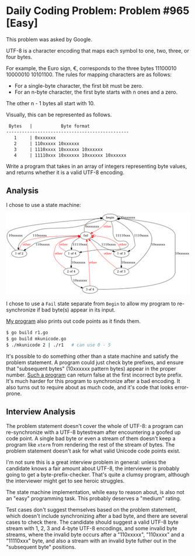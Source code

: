 # Daily Coding Problem: Problem #965 [Easy] 

This problem was asked by Google.

UTF-8 is a character encoding that maps each symbol to one, two, three, or four bytes.

For example, the Euro sign, €,
corresponds to the three bytes 11100010 10000010 10101100.
The rules for mapping characters are as follows:

* For a single-byte character, the first bit must be zero.
* For an n-byte character, the first byte starts with n ones and a zero.

The other n - 1 bytes all start with 10.

Visually, this can be represented as follows.

```
 Bytes   |           Byte format
-----------------------------------------------
   1     | 0xxxxxxx
   2     | 110xxxxx 10xxxxxx
   3     | 1110xxxx 10xxxxxx 10xxxxxx
   4     | 11110xxx 10xxxxxx 10xxxxxx 10xxxxxx
```

Write a program that takes in an array of integers representing byte values,
and returns whether it is a valid UTF-8 encoding.

## Analysis

I chose to use a state machine:

![UTF-8 validator state machine](states.png)

I chose to use a `Fail` state separate from `Begin`
to allow my program to re-synchronize if bad byte(s) appear in
its input.

[My program](r1.go) also prints out code points as it finds them.

```sh
$ go build r1.go
$ go build mkunicode.go
$ ./mkunicode 2 | ./r1   # can use 0 - 5
```

It's possible to do something other than a state machine and satisfy the
problem statement.
A program could just check byte prefixes, and ensure that "subsequent bytes"
(10xxxxxx pattern bytes) appear in the proper number.
[Such a program](r2.go) can return false at the first incorrect byte prefix.
It's much harder for this program to synchronize after a bad encoding.
It also turns out to require about as much code,
and it's code that looks error-prone.

## Interview Analysis

The problem statement doesn't cover the whole of UTF-8:
a program can re-synchronize with a UTF-8 bytestream after encountering
a goofed up code point.
A single bad byte or even a stream of them doesn't keep a program
like `xterm` from rendering the rest of the stream of bytes.
The problem statement doesn't ask for what valid Unicode code points exist.

I'm not sure this is a great interview problem in general:
unless the candidate knows a fair amount about UTF-8,
the interviewer is probably going to get a byte-prefix-checker.
That's quite a clumsy program,
although the interviewer might get to see heroic struggles.

The state machine implementation,
while easy to reason about,
is also not an "easy" programming task.
This probably deserves a "medium" rating.

Test cases don't suggest themselves based on the problem statement,
which doesn't include synchronizing after a bad byte,
and there are several cases to check there.
The candidate should suggest a valid UTF-8 byte stream with 1, 2, 3 and 4-byte
UTF-8 encodings,
and some invalid byte streams,
where the invalid byte occurs after a "110xxxxx", "110xxxx" and a "11110xxx" byte,
and also a stream with an invalid byte futher out in the "subsequent byte" positions.
